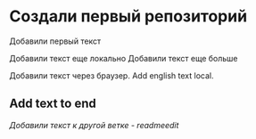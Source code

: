 # Создали первый репозиторий

Добавили  первый текст

Добавили текст еще локально
Добавили текст еще больше

Добавили текст через браузер. Add english text local.

## Add text to end
*Добавили текст к другой ветке - 
readmeedit*
